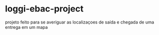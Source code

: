# loggi-ebac-project
projeto feito para se averiguar as localizaçoes de saída e chegada de uma entrega em um mapa 

